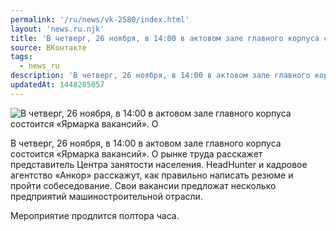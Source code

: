 ```yaml
---
permalink: '/ru/news/vk-2580/index.html'
layout: 'news.ru.njk'
title: 'В четверг, 26 ноября, в 14:00 в актовом зале главного корпуса состоится «Ярмарка вакансий».'
source: ВКонтакте
tags:
  - news_ru
description: 'В четверг, 26 ноября, в 14:00 в актовом зале главного корпуса состоится «Ярмарка вакансий»'
updatedAt: 1448285057
---
```

![В четверг, 26 ноября, в 14:00 в актовом зале главного корпуса состоится «Ярмарка вакансий». О](https://sun9-60.userapi.com/impf/c629401/v629401484/2013d/rg-_Zhg0EwE.jpg?size=1280x853&quality=96&proxy=1&sign=d29ca11939c8704acd45195abcbb2c96&c_uniq_tag=UkpahggMYs2S8IBpkq1UDtdJx_RizxmUGpXHmNvcxCA&type=album)

В четверг, 26 ноября, в 14:00 в актовом зале главного корпуса состоится «Ярмарка вакансий». О рынке труда расскажет представитель Центра занятости населения. HeadHunter и кадровое агентство «Анкор» расскажут, как правильно написать резюме и пройти собеседование. Свои вакансии предложат несколько предприятий машиностроительной отрасли.

Мероприятие продлится полтора часа.

